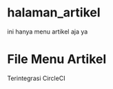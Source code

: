 # halaman_artikel
ini hanya menu artikel aja ya
  <h1>File Menu Artikel</h1>
  
  <p>Terintegrasi CircleCI</p>
